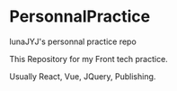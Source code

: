 # PersonnalPractice
lunaJYJ's personnal practice repo

This Repository for my Front tech practice.

Usually React, Vue, JQuery, Publishing.

